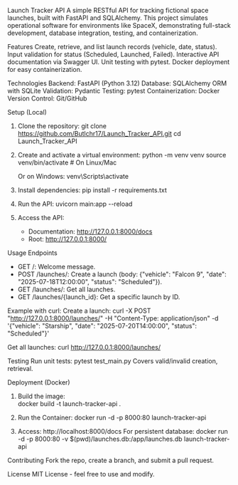 Launch Tracker API
A simple RESTful API for tracking fictional space launches, built with FastAPI and SQLAlchemy. This project simulates operational software for environments like SpaceX, demonstrating full-stack development, database integration, testing, and containerization.

Features
  Create, retrieve, and list launch records (vehicle, date, status).
  Input validation for status (Scheduled, Launched, Failed).
  Interactive API documentation via Swagger UI.
  Unit testing with pytest.
  Docker deployment for easy containerization.
    
Technologies
  Backend: FastAPI (Python 3.12)
  Database: SQLAlchemy ORM with SQLite
  Validation: Pydantic
  Testing: pytest
  Containerization: Docker
  Version Control: Git/GitHub
    
Setup (Local)
  1. Clone the repository:
      git clone https://github.com/Butlchr17/Launch_Tracker_API.git
      cd Launch_Tracker_API
      
  2. Create and activate a virtual environment:
      python -m venv venv
      source venv/bin/activate  # On Linux/Mac

      Or on Windows: venv\Scripts\activate

  4. Install dependencies:
       pip install -r requirements.txt

  6. Run the API:
       uvicorn main:app --reload

  8. Access the API:
       - Documentation: http://127.0.0.1:8000/docs
       - Root: http://127.0.0.1:8000/

Usage
Endpoints
  - GET /: Welcome message.
  - POST /launches/: Create a launch (body: {"vehicle": "Falcon 9", "date": "2025-07-18T12:00:00", "status": "Scheduled"}).
  - GET /launches/: Get all launches.
  - GET /launches/{launch_id}: Get a specific launch by ID.
    
Example with curl:
  Create a launch:
    curl -X POST "http://127.0.0.1:8000/launches/" -H "Content-Type: application/json" -d '{"vehicle": "Starship", "date": "2025-07-20T14:00:00", "status": "Scheduled"}'

  Get all launches:
    curl http://127.0.0.1:8000/launches/

Testing
Run unit tests:
  pytest test_main.py
  Covers valid/invalid creation, retrieval.

Deployment (Docker)
  1. Build the image:    
    docker build -t launch-tracker-api .

  2. Run the Container:
     docker run -d -p 8000:80 launch-tracker-api

  3. Access: http://localhost:8000/docs
     For persistent database:
     docker run -d -p 8000:80 -v $(pwd)/launches.db:/app/launches.db launch-tracker-api

Contributing
Fork the repo, create a branch, and submit a pull request.

License
MIT License - feel free to use and modify.

